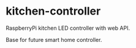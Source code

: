 # kitchen-controller

RaspberryPi kitchen LED controller with web API.

Base for future smart home controller.
